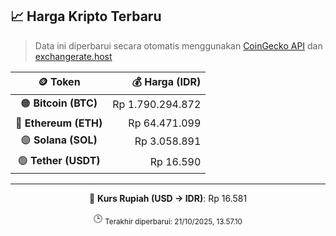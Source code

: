 

<!-- HARGA_KRIPTO -->
## 📈 Harga Kripto Terbaru

> Data ini diperbarui secara otomatis menggunakan [CoinGecko API](https://www.coingecko.com/) dan [exchangerate.host](https://exchangerate.host/)

<div align="center">

| 🪙 Token | 💰 Harga (IDR) |
|:------:|---------------:|
| 🟠 **Bitcoin (BTC)**   | Rp 1.790.294.872 |
| 🔵 **Ethereum (ETH)**  | Rp 64.471.099 |
| 🟣 **Solana (SOL)**    | Rp 3.058.891 |
| 🟢 **Tether (USDT)**   | Rp 16.590 |

---

💱 **Kurs Rupiah (USD → IDR)**: Rp 16.581

🕒 <sub>Terakhir diperbarui: 21/10/2025, 13.57.10</sub>

</div>
<!-- /HARGA_KRIPTO -->